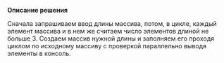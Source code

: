 **Описание решения**

Сначала запрашиваем ввод длины массива, потом, в цикле, каждый элемент массива и в нем же считаем число элементов длиной не больше 3. Создаем массив нужной длины и заполняем его проходя циклом по исходному массиву с проверкой параллельно выводя элементы в консоль.